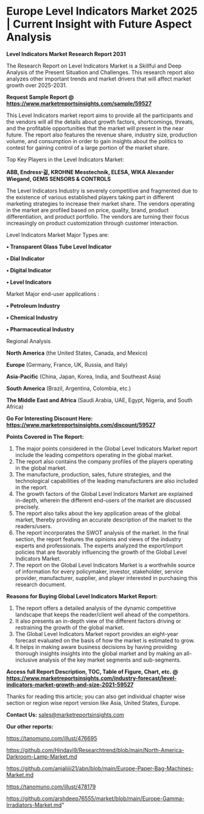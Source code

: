 # Europe Level Indicators Market 2025 | Current Insight with Future Aspect Analysis

<strong>Level Indicators Market Research Report 2031</strong>

The Research Report on Level Indicators Market is a Skillful and Deep Analysis of the Present Situation and Challenges. This research report also analyzes other important trends and market drivers that will affect market growth over 2025-2031.

<strong>Request Sample Report @ <a href=https://www.marketreportsinsights.com/sample/59527>https://www.marketreportsinsights.com/sample/59527</a></strong>

This Level Indicators market report aims to provide all the participants and the vendors will all the details about growth factors, shortcomings, threats, and the profitable opportunities that the market will present in the near future. The report also features the revenue share, industry size, production volume, and consumption in order to gain insights about the politics to contest for gaining control of a large portion of the market share.

Top Key Players in the Level Indicators Market:

<strong>ABB, Endressᶫ걺, KROHNE Messtechnik, ELESA, WIKA Alexander Wiegand, GEMS SENSORS & CONTROLS</strong>

The Level Indicators Industry is severely competitive and fragmented due to the existence of various established players taking part in different marketing strategies to increase their market share. The vendors operating in the market are profiled based on price, quality, brand, product differentiation, and product portfolio. The vendors are turning their focus increasingly on product customization through customer interaction.

Level Indicators Market Major Types are:

<strong>• Transparent Glass Tube Level Indicator

• Dial Indicator

• Digital Indicator

• Level Indicators</strong>

Market Major end-user applications :

<strong>• Petroleum Industry

• Chemical Industry

• Pharmaceutical Industry</strong>

Regional Analysis

</u><strong><b>North America</b></strong> (the United States, Canada, and Mexico)

<strong><b>Europe </b></strong>(Germany, France, UK, Russia, and Italy)

<strong><b>Asia-Pacific</b></strong> (China, Japan, Korea, India, and Southeast Asia)

<strong><b>South America</b></strong> (Brazil, Argentina, Colombia, etc.)

<strong><b>The Middle East and Africa</b></strong> (Saudi Arabia, UAE, Egypt, Nigeria, and South Africa)

<strong>Go For Interesting Discount Here: <a href=https://www.marketreportsinsights.com/discount/59527>https://www.marketreportsinsights.com/discount/59527</a></strong>

<strong>Points Covered in The Report:</strong>
<ol>
  <li>The major points considered in the Global Level Indicators Market report include the leading competitors operating in the global market.</li>
  <li>The report also contains the company profiles of the players operating in the global market.</li>
  <li>The manufacture, production, sales, future strategies, and the technological capabilities of the leading manufacturers are also included in the report.</li>
  <li>The growth factors of the Global Level Indicators Market are explained in-depth, wherein the different end-users of the market are discussed precisely.</li>
  <li>The report also talks about the key application areas of the global market, thereby providing an accurate description of the market to the readers/users.</li>
  <li>The report incorporates the SWOT analysis of the market. In the final section, the report features the opinions and views of the industry experts and professionals. The experts analyzed the export/import policies that are favorably influencing the growth of the Global Level Indicators Market.</li>
  <li>The report on the Global Level Indicators Market is a worthwhile source of information for every policymaker, investor, stakeholder, service provider, manufacturer, supplier, and player interested in purchasing this research document.</li>
</ol>
<strong>Reasons for Buying Global Level Indicators Market Report:</strong>

<ol>
  <li>The report offers a detailed analysis of the dynamic competitive landscape that keeps the reader/client well ahead of the competitors.</li>
  <li>It also presents an in-depth view of the different factors driving or restraining the growth of the global market.</li>
  <li>The Global Level Indicators Market report provides an eight-year forecast evaluated on the basis of how the market is estimated to grow.</li>
  <li>It helps in making aware business decisions by having providing thorough insights insights into the global market and by making an all-inclusive analysis of the key market segments and sub-segments.</li>
</ol>
<strong>Access full Report Description, TOC, Table of Figure, Chart, etc. @ <a href=https://www.marketreportsinsights.com/industry-forecast/level-indicators-market-growth-and-size-2021-59527>https://www.marketreportsinsights.com/industry-forecast/level-indicators-market-growth-and-size-2021-59527</a></strong>


Thanks for reading this article; you can also get individual chapter wise section or region wise report version like Asia, United States, Europe.

<strong>Contact Us:</strong>
sales@marketreportsinsights.com

<strong>Our other reports:</strong>

<a href=https://tanomuno.com/illust/476695>https://tanomuno.com/illust/476695</a>

<a href=https://github.com/Hindavi9/Researchtrend/blob/main/North-America-Darkroom-Lamp-Market.md>https://github.com/Hindavi9/Researchtrend/blob/main/North-America-Darkroom-Lamp-Market.md</a>

<a href=https://github.com/anjaliiii21/abn/blob/main/Europe-Paper-Bag-Machines-Market.md>https://github.com/anjaliiii21/abn/blob/main/Europe-Paper-Bag-Machines-Market.md</a>

<a href=https://tanomuno.com/illust/478179>https://tanomuno.com/illust/478179</a>

<a href=https://github.com/arshdeep76555/market/blob/main/Europe-Gamma-Irradiators-Market.md>https://github.com/arshdeep76555/market/blob/main/Europe-Gamma-Irradiators-Market.md</a>"
